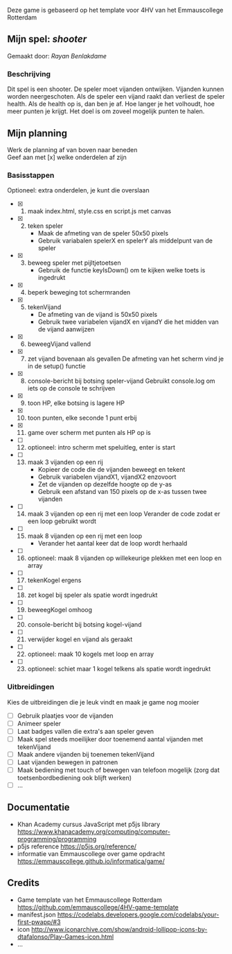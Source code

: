 Deze game is gebaseerd op het template voor 4HV van het Emmauscollege Rotterdam

## Mijn spel: *shooter*
Gemaakt door: *Rayan Benlakdame*

### Beschrijving
Dit spel is een shooter. 
De speler moet vijanden ontwijken. 
Vijanden kunnen worden neergeschoten. 
Als de speler een vijand raakt dan verliest de speler health. 
Als de health op is, dan ben je af. 
Hoe langer je het volhoudt, hoe meer punten je krijgt.
Het doel is om zoveel mogelijk punten te halen.

## Mijn planning
Werk de planning af van boven naar beneden<br>
Geef aan met [x] welke onderdelen af zijn

### Basisstappen
Optioneel: extra onderdelen, je kunt die overslaan<br>
- [x] 1. maak index.html, style.css en script.js met canvas
- [x] 2. teken speler
        - Maak de afmeting van de speler 50x50 pixels
        - Gebruik variabalen spelerX en spelerY als middelpunt van de speler
- [x] 3. beweeg speler met pijltjetoetsen
        - Gebruik de functie keyIsDown() om te kijken welke toets is ingedrukt
- [x] 4. beperk beweging tot schermranden
- [x] 5. tekenVijand
        - De afmeting van de vijand is 50x50 pixels
        - Gebruik twee variabelen vijandX en vijandY die het midden van de vijand aanwijzen
- [x] 6. beweegVijand vallend
- [x] 7. zet vijand bovenaan als gevallen
    De afmeting van het scherm vind je in de setup() functie
- [x] 8. console-bericht bij botsing speler-vijand
    Gebruikt console.log om iets op de console te schrijven
- [x] 9. toon HP, elke botsing is lagere HP
- [x] 10. toon punten, elke seconde 1 punt erbij
- [x] 11. game over scherm met punten als HP op is
- [ ] 12. optioneel: intro scherm met speluitleg, enter is start
- [ ] 13. maak 3 vijanden op een rij
        - Kopieer de code die de vijanden beweegt en tekent
        - Gebruik variabelen vijandX1, vijandX2 enzovoort
        - Zet de vijanden op dezelfde hoogte op de y-as
        - Gebruik een afstand van 150 pixels op de x-as tussen twee vijanden
- [ ] 14. maak 3 vijanden op een rij met een loop
    Verander de code zodat er een loop gebruikt wordt
- [ ] 15. maak 8 vijanden op een rij met een loop
        - Verander het aantal keer dat de loop wordt herhaald
- [ ] 16. optioneel: maak 8 vijanden op willekeurige plekken met een loop en array
- [ ] 17. tekenKogel ergens
- [ ] 18. zet kogel bij speler als spatie wordt ingedrukt
- [ ] 19. beweegKogel omhoog
- [ ] 20. console-bericht bij botsing kogel-vijand
- [ ] 21. verwijder kogel en vijand als geraakt
- [ ] 22. optioneel: maak 10 kogels met loop en array
- [ ] 23. optioneel: schiet maar 1 kogel telkens als spatie wordt ingedrukt

### Uitbreidingen
Kies de uitbreidingen die je leuk vindt en maak je game nog mooier
- [ ] Gebruik plaatjes voor de vijanden
- [ ] Animeer speler
- [ ] Laat badges vallen die extra's aan speler geven
- [ ] Maak spel steeds moeilijker door toenemend aantal vijanden met tekenVijand
- [ ] Maak andere vijanden bij toenemen tekenVijand
- [ ] Laat vijanden bewegen in patronen
- [ ] Maak bediening met touch of bewegen van telefoon mogelijk (zorg dat toetsenbordbediening ook blijft werken)
- [ ] ...

## Documentatie
- Khan Academy cursus JavaScript met p5js library 
https://www.khanacademy.org/computing/computer-programming/programming
- p5js reference 
https://p5js.org/reference/
- informatie van Emmauscollege over game opdracht
https://emmauscollege.github.io/informatica/game/

## Credits
- Game template van het Emmauscollege Rotterdam https://github.com/emmauscollege/4HV-game-template
- manifest.json https://codelabs.developers.google.com/codelabs/your-first-pwapp/#3
- icon http://www.iconarchive.com/show/android-lollipop-icons-by-dtafalonso/Play-Games-icon.html
- ...
